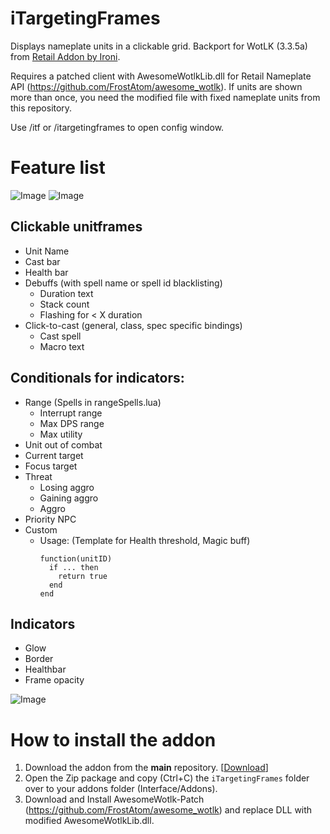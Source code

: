 # iTargetingFrames
Displays nameplate units in a clickable grid. Backport for WotLK (3.3.5a) from [Retail Addon by Ironi](https://www.curseforge.com/wow/addons/itargetingframes). 

Requires a patched client with AwesomeWotlkLib.dll for Retail Nameplate API (https://github.com/FrostAtom/awesome_wotlk). 
If units are shown more than once, you need the modified file with fixed nameplate units from this repository.

Use /itf or /itargetingframes to open config window.

# Feature list
![Image](https://github.com/user-attachments/assets/d64e81c9-bdd9-4a0c-b8cf-8fff65895f9a) ![Image](https://github.com/user-attachments/assets/180e71d9-9653-4166-bec5-39b328be42d7)
## Clickable unitframes
- Unit Name
- Cast bar
- Health bar
- Debuffs (with spell name or spell id blacklisting)
    + Duration text
    + Stack count
    + Flashing for < X duration 
- Click-to-cast (general, class, spec specific bindings)
    + Cast spell
    + Macro text

## Conditionals for indicators:
- Range (Spells in rangeSpells.lua)
    + Interrupt range 
    + Max DPS range 
    + Max utility 
- Unit out of combat
- Current target
- Focus target
- Threat
    + Losing aggro
    + Gaining aggro
    + Aggro 
- Priority NPC
- Custom
    + Usage: (Template for Health threshold, Magic buff)
      ```
      function(unitID)
        if ... then
          return true
        end
      end
## Indicators
- Glow
- Border
- Healthbar
- Frame opacity 

![Image](https://github.com/user-attachments/assets/355e1e07-7268-442e-9497-026bd22578f3)

# How to install the addon
1. Download the addon from the **main** repository. [[Download](https://github.com/CH33T4/iTargetingFrames/archive/refs/heads/main.zip)]
2. Open the Zip package and copy (Ctrl+C) the `iTargetingFrames` folder over to your addons folder (Interface/Addons). 
3. Download and Install AwesomeWotlk-Patch (https://github.com/FrostAtom/awesome_wotlk) and replace DLL with modified AwesomeWotlkLib.dll.
